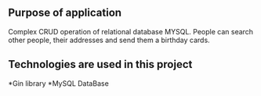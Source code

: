 ## Purpose of application

Complex CRUD operation of relational database MYSQL. People can search other people, their addresses and send them a
birthday cards.

## Technologies are used in this project

*Gin library
*MySQL DataBase
